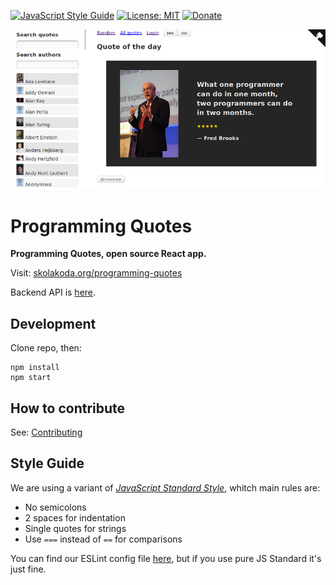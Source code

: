 [![JavaScript Style Guide](https://img.shields.io/badge/code_style-standard-brightgreen.svg)](https://standardjs.com)
[![License: MIT](https://img.shields.io/badge/License-MIT-yellow.svg)](https://github.com/skolakoda/programming-quotes/blob/master/LICENSE)
[![Donate](https://img.shields.io/badge/Donate-PayPal-green.svg)](https://paypal.me/skolakoda)

[![](screen.png)](https://skolakoda.org/programming-quotes/)

# Programming Quotes

**Programming Quotes, open source React app.**

Visit: [skolakoda.org/programming-quotes](https://skolakoda.org/programming-quotes/)

Backend API is [here](https://github.com/skolakoda/baza-podataka).

## Development

Clone repo, then:

```
npm install
npm start

```

## How to contribute

See: [Contributing](CONTRIBUTING.md)

## Style Guide

We are using a variant of [*JavaScript Standard Style*](https://standardjs.com/), whitch main rules are:

- No semicolons
- 2 spaces for indentation
- Single quotes for strings
- Use `===` instead of `==` for comparisons

You can find our ESLint config file [here](https://github.com/skolakoda/kodni-standard/blob/master/.eslintrc), but if you use pure JS Standard it's just fine.
